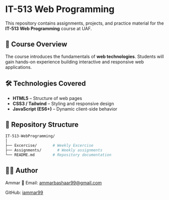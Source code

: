 # IT-513 Web Programming

This repository contains assignments, projects, and practice material for the **IT-513 Web Programming** course at UAF.

## 📌 Course Overview
The course introduces the fundamentals of **web technologies**. Students will gain hands-on experience building interactive and responsive web applications.

## 🛠️ Technologies Covered
- **HTML5** – Structure of web pages  
- **CSS3 / Tailwind** – Styling and responsive design  
- **JavaScript (ES6+)** – Dynamic client-side behavior  

## 📂 Repository Structure
```bash
IT-513-WebProgramming/
│
├── Excercise/       # Weekly Excercise
├── Assignments/       # Weekly assignments
└── README.md        # Repository documentation
```





## 👨‍💻 Author

Ammar
📧 Email: ammarbashaar99@gmail.com

GitHub: [iammar99](https://github.com/iammar99)